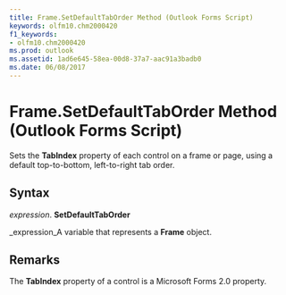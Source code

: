 ```yaml
---
title: Frame.SetDefaultTabOrder Method (Outlook Forms Script)
keywords: olfm10.chm2000420
f1_keywords:
- olfm10.chm2000420
ms.prod: outlook
ms.assetid: 1ad6e645-58ea-00d8-37a7-aac91a3badb0
ms.date: 06/08/2017
---
```



# Frame.SetDefaultTabOrder Method (Outlook Forms Script)

Sets the  **TabIndex** property of each control on a frame or page, using a default top-to-bottom, left-to-right tab order.


## Syntax

 _expression_. **SetDefaultTabOrder**

 _expression_A variable that represents a  **Frame** object.


## Remarks

The  **TabIndex** property of a control is a Microsoft Forms 2.0 property.


